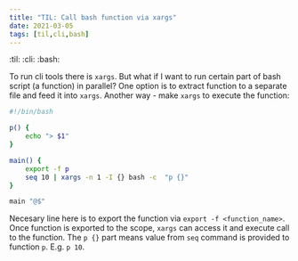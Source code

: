 ```yaml
---
title: "TIL: Call bash function via xargs"
date: 2021-03-05
tags: [til,cli,bash]
---
```


:til: :cli: :bash:

To run cli tools there is `xargs`. But what if I want to run certain part of
bash script (a function) in parallel? One option is to extract function to a
separate file and feed it into `xargs`. Another way - make `xargs` to execute
the function:

```sh
#!/bin/bash

p() {
    echo "> $1"
}

main() {
    export -f p
    seq 10 | xargs -n 1 -I {} bash -c  "p {}"
}

main "@$"
```

Necesary line here is to export the function via `export -f <function_name>`.
Once function is exported to the scope, `xargs` can access it and execute call
to the function. The `p {}` part means value from `seq` command is provided to
function `p`. E.g. `p 10`.
